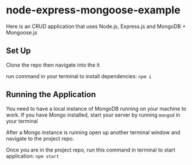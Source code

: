 # node-express-mongoose-example

Here is an CRUD application that uses Node.js, Express.js and MongoDB + Mongoose.js

## Set Up
Clone the repo then navigate into the it

run command in your terminal to install dependencies:
  `npm i`
  
## Running the Application
You need to have a local instance of MongoDB running on your machine to work. 
If you have Mongo installed, start your server by running `mongod` in your terminal

After a Mongo instance is running open up another terminal window and navigate to the project repo.

Once you are in the project repo, run this command in terminal to start application:
  `npm start`
  
